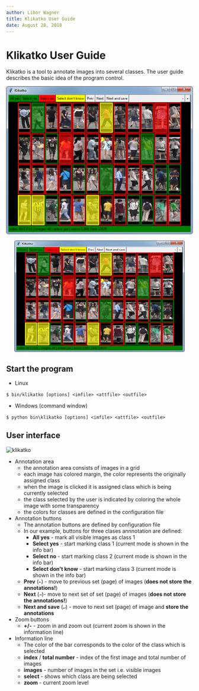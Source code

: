 ```yaml
---
author: Libor Wagner
title: Klikatko User Guide
date: August 28, 2018
---
```


# Klikatko User Guide

Klikatko is a tool to annotate images into several classes. The user guide describes the basic idea of the program control.

![klikatko](fig/klikatko_used.png)

<p align="center">
  <img width="460" height="300" src="fig/klikatko_used.png">
</p>

## Start the program

- Linux

```
$ bin/klikatko [options] <imfile> <attfile> <outfile>
```

- Windows (command window)

```
$ python bin\klikatko [options] <imfile> <attfile> <outfile>
```

## User interface

![klikatko](fig/klikatko_desc.jpg)

- Annotation area
    - the annotation area consists of images in a grid
    - each image has colored margin, the color represents the originally assigned class
    - when the image is clicked it is assigned class which is being currently selected
    - the class selected by the user is indicated by coloring the whole image with some transparency
    - the colors for classes are defined in the configuration file
- Annotation buttons
    - The annotation buttons are defined by configuration file
    - In our example, buttons for three clases annnotation are defined:
      - **All yes** -  mark all visible images as class 1
      - **Select yes** - start marking class 1 (current mode is shown in the info bar)
      - **Select no** - start marking class 2 (current mode is shown in the info bar)
      - **Select don't know** - start marking class 3 (current mode is shown in the info bar)
    - **Prev** (`←`) - move to previous set (page) of images (**does not store the annotations!**)
    - **Next** (`→`)- move to next set of set (page) of images (**does not store the annotations!**)
    - **Next and save** (`↵`) - move to next set (page) of image and **store the annotations**
- Zoom buttons
    - **+/-** - zoom in and zoom out (current zoom is shown in the information line)
- Information line
    - The color of the bar corresponds to the color of the class which is selected
    - **index** / **total number** - index of the first image and total number of images
    - **images** - number of images in the set i.e. visible images
    - **select** - shows which class are being selected
    - **zoom** - current zoom level

